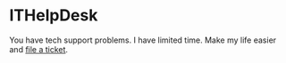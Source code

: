 # ITHelpDesk

You have tech support problems. I have limited time. Make my life easier and [file a ticket](https://github.com/joepurdy/ITHelpDesk/issues/new).
